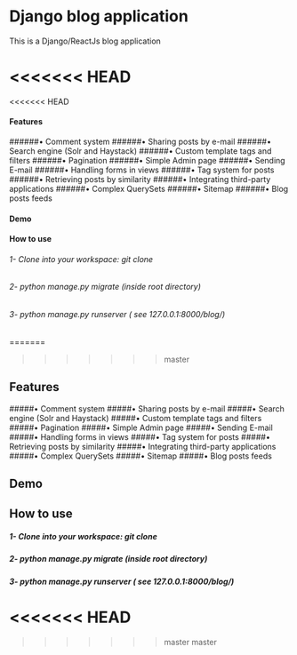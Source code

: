 # Django blog application
This is a Django/ReactJs blog application


<<<<<<< HEAD
=======
<<<<<<< HEAD
#### Features
######• Comment system
######• Sharing posts by e-mail
######• Search engine (Solr and Haystack)
######• Custom template tags and filters
######• Pagination
######• Simple Admin page
######• Sending E-mail
######• Handling forms in views
######• Tag system for posts
######• Retrieving posts by similarity
######• Integrating third-party applications
######• Complex QuerySets
######• Sitemap
######• Blog posts feeds


#### Demo


#### How to use
###### 1- Clone into your workspace: git clone
###### 2- python manage.py migrate (inside root directory)
###### 3- python manage.py runserver ( see 127.0.0.1:8000/blog/)
=======
>>>>>>> master
## Features
#####• Comment system
#####• Sharing posts by e-mail
#####• Search engine (Solr and Haystack)
#####• Custom template tags and filters
#####• Pagination
#####• Simple Admin page
#####• Sending E-mail
#####• Handling forms in views
#####• Tag system for posts
#####• Retrieving posts by similarity
#####• Integrating third-party applications
#####• Complex QuerySets
#####• Sitemap
#####• Blog posts feeds


## Demo


## How to use
##### 1- Clone into your workspace: git clone
##### 2- python manage.py migrate (inside root directory)
##### 3- python manage.py runserver ( see 127.0.0.1:8000/blog/)
<<<<<<< HEAD
=======
>>>>>>> master
>>>>>>> master
